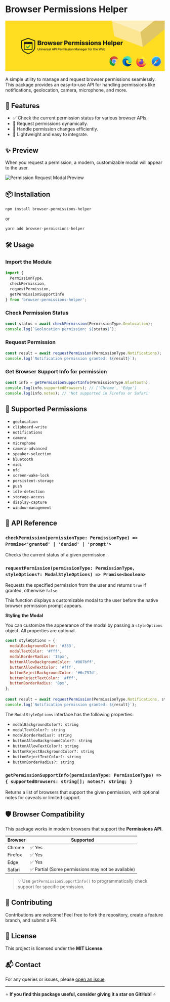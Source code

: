 # Browser Permissions Helper

![browser-permission-helper-banner.png](browser-permission-helper.png)


A simple utility to manage and request browser permissions seamlessly. This package provides an easy-to-use API for handling permissions like notifications, geolocation, camera, microphone, and more.

## 🚀 Features

- ✅ Check the current permission status for various browser APIs.
- 🔄 Request permissions dynamically.
- 📢 Handle permission changes efficiently.
- 🎯 Lightweight and easy to integrate.

## ✨ Preview

When you request a permission, a modern, customizable modal will appear to the user.

![Permission Request Modal Preview](https://i.imgur.com/6nK6pWp.png)

## 📦 Installation

```sh
npm install browser-permissions-helper
```

or

```sh
yarn add browser-permissions-helper
```

## 🛠 Usage

### Import the Module

```javascript
import {
  PermissionType,
  checkPermission,
  requestPermission,
  getPermissionSupportInfo
} from 'browser-permissions-helper';
```

### Check Permission Status

```javascript
const status = await checkPermission(PermissionType.Geolocation);
console.log(`Geolocation permission: ${status}`);
```

### Request Permission

```javascript
const result = await requestPermission(PermissionType.Notifications);
console.log(`Notification permission granted: ${result}`);
```

### Get Browser Support Info for permission

```javascript
const info = getPermissionSupportInfo(PermissionType.Bluetooth);
console.log(info.supportedBrowsers); // ['Chrome', 'Edge']
console.log(info.notes); // 'Not supported in Firefox or Safari'
```


## 📜 Supported Permissions

- `geolocation`
- `clipboard-write`
- `notifications`
- `camera`
- `microphone`
- `camera-advanced`
- `speaker-selection`
- `bluetooth`
- `midi`
- `nfc`
- `screen-wake-lock`
- `persistent-storage`
- `push`
- `idle-detection`
- `storage-access`
- `display-capture`
- `window-management`

## 📖 API Reference

### `checkPermission(permissionType: PermissionType) => Promise<'granted' | 'denied' | 'prompt'>`
Checks the current status of a given permission.

### `requestPermission(permissionType: PermissionType, styleOptions?: ModalStyleOptions) => Promise<boolean>`
Requests the specified permission from the user and returns `true` if granted, otherwise `false`.

This function displays a customizable modal to the user before the native browser permission prompt appears.

**Styling the Modal**

You can customize the appearance of the modal by passing a `styleOptions` object. All properties are optional.

```javascript
const styleOptions = {
  modalBackgroundColor: '#333',
  modalTextColor: '#fff',
  modalBorderRadius: '15px',
  buttonAllowBackgroundColor: '#007bff',
  buttonAllowTextColor: '#fff',
  buttonRejectBackgroundColor: '#6c757d',
  buttonRejectTextColor: '#fff',
  buttonBorderRadius: '8px',
};

const result = await requestPermission(PermissionType.Notifications, styleOptions);
console.log(`Notification permission granted: ${result}`);
```

The `ModalStyleOptions` interface has the following properties:

- `modalBackgroundColor?: string`
- `modalTextColor?: string`
- `modalBorderRadius?: string`
- `buttonAllowBackgroundColor?: string`
- `buttonAllowTextColor?: string`
- `buttonRejectBackgroundColor?: string`
- `buttonRejectTextColor?: string`
- `buttonBorderRadius?: string`

### `getPermissionSupportInfo(permissionType: PermissionType) => { supportedBrowsers: string[]; notes?: string; }`
Returns a list of browsers that support the given permission, with optional notes for caveats or limited support.

## 🛡️ Browser Compatibility
This package works in modern browsers that support the **Permissions API**.

| Browser  | Supported |
|----------|----------|
| Chrome   | ✅ Yes   |
| Firefox  | ✅ Yes   |
| Edge     | ✅ Yes   |
| Safari   | ✅ Partial (Some permissions may not be available) |

> 💡 Use `getPermissionSupportInfo()` to programmatically check support for specific permission.


## 🤝 Contributing
Contributions are welcome! Feel free to fork the repository, create a feature branch, and submit a PR.

## 📜 License
This project is licensed under the **MIT License**.

## 📬 Contact
For any queries or issues, please [open an issue](https://github.com/darshitdudhaiya/browser-permissions-helper/issues).

---

⭐ **If you find this package useful, consider giving it a star on GitHub!** ⭐

